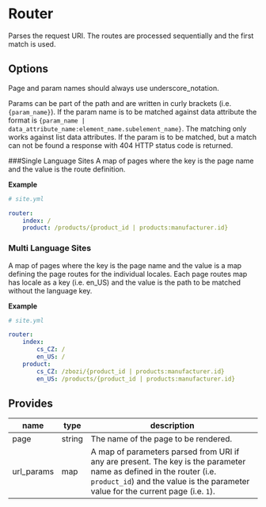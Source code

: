 # Router
Parses the request URI. The routes are processed sequentially and the first match is used.

## Options
Page and param names should always use underscore_notation.

Params can be part of the path and are written in curly brackets (i.e. `{param_name}`). If the param name is to be matched against data attribute the format is `{param_name | data_attribute_name:element_name.subelement_name}`. The matching  only works against list data attributes. If the param is to be matched, but a match can not be found a response with 404 HTTP status code is returned.

###Single Language Sites
A map of pages where the key is the page name and the value is the route definition.

**Example**
```yaml
# site.yml

router:
    index: /
    product: /products/{product_id | products:manufacturer.id}
```

### Multi Language Sites
A map of pages where the key is the page name and the value is a map defining the page routes for the individual locales. Each page routes map has locale as a key (i.e. en_US) and the value is the path to be matched without the language key.

**Example**
```yaml
# site.yml

router:
    index:
        cs_CZ: /
        en_US: /
    product:
        cs_CZ: /zbozi/{product_id | products:manufacturer.id}
        en_US: /products/{product_id | products:manufacturer.id}
```
 
## Provides
name           | type   | description
---------------|--------|------------
page           | string | The name of the page to be rendered.
url_params     | map    | A map of parameters parsed from URI if any are present. The key is the parameter name as defined in the router (i.e. `product_id`) and the value is the parameter value for the current page (i.e. `1`).
